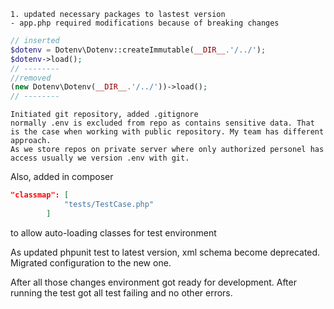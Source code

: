
```
1. updated necessary packages to lastest version
- app.php required modifications because of breaking changes
```
```php
// inserted
$dotenv = Dotenv\Dotenv::createImmutable(__DIR__.'/../');
$dotenv->load();
// --------
//removed
(new Dotenv\Dotenv(__DIR__.'/../'))->load();
// --------
```

```
Initiated git repository, added .gitignore
normally .env is excluded from repo as contains sensitive data. That is the case when working with public repository. My team has different approach.
As we store repos on private server where only authorized personel has access usually we version .env with git.
```

Also, added in composer
```json
"classmap": [
            "tests/TestCase.php"
        ]
```
to allow auto-loading classes for test environment

As updated phpunit test to latest version, xml schema become deprecated. Migrated configuration to the new one.

After all those changes environment got ready for development. After running the test got all test failing and no other errors.
